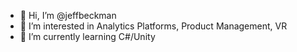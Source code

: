 - 👋 Hi, I’m @jeffbeckman
- 👀 I’m interested in Analytics Platforms, Product Management, VR
- 🌱 I’m currently learning C#/Unity


<!---
jeffbeckman/jeffbeckman is a ✨ special ✨ repository because its `README.md` (this file) appears on your GitHub profile.
You can click the Preview link to take a look at your changes.

- 💞️ I’m looking to collaborate on ...
- 📫 How to reach me ...

--->
